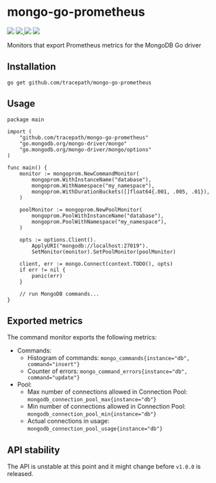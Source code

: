 # mongo-go-prometheus

<p>
  <img src="https://img.shields.io/github/workflow/status/globocom/mongo-go-prometheus/Go?style=flat-square">
  <a href="https://github.com/globocom/mongo-go-prometheus/blob/main/LICENSE">
    <img src="https://img.shields.io/github/license/globocom/mongo-go-prometheus?color=blue&style=flat-square">
  </a>
  <img src="https://img.shields.io/github/go-mod/go-version/globocom/mongo-go-prometheus?style=flat-square">
  <a href="https://pkg.go.dev/github.com/globocom/mongo-go-prometheus">
    <img src="https://img.shields.io/badge/Go-reference-blue?style=flat-square">
  </a>
</p>

Monitors that export Prometheus metrics for the MongoDB Go driver

## Installation

	go get github.com/tracepath/mongo-go-prometheus

## Usage

```golang
package main

import (
	"github.com/tracepath/mongo-go-prometheus"
	"go.mongodb.org/mongo-driver/mongo"
	"go.mongodb.org/mongo-driver/mongo/options"
)

func main() {
	monitor := mongoprom.NewCommandMonitor(
		mongoprom.WithInstanceName("database"),
		mongoprom.WithNamespace("my_namespace"),
		mongoprom.WithDurationBuckets([]float64{.001, .005, .01}),
	)

	poolMonitor := mongoprom.NewPoolMonitor(
		mongoprom.PoolWithInstanceName("database"),
		mongoprom.PoolWithNamespace("my_namespace"),
	)

	opts := options.Client().
		ApplyURI("mongodb://localhost:27019").
		SetMonitor(monitor).SetPoolMonitor(poolMonitor)

	client, err := mongo.Connect(context.TODO(), opts)
	if err != nil {
		panic(err)
	}

	// run MongoDB commands...
}
```

## Exported metrics

The command monitor exports the following metrics:

- Commands:
 	- Histogram of commands: `mongo_commands{instance="db", command="insert"}`
	- Counter of errors: `mongo_command_errors{instance="db", command="update"}`
- Pool:
	- Max number of connections allowed in Connection Pool: `mongodb_connection_pool_max{instance="db"}`
	- Min number of connections allowed in Connection Pool: `mongodb_connection_pool_min{instance="db"}`
	- Actual connections in usage: `mongodb_connection_pool_usage{instance="db"}`

## API stability

The API is unstable at this point and it might change before `v1.0.0` is released.
